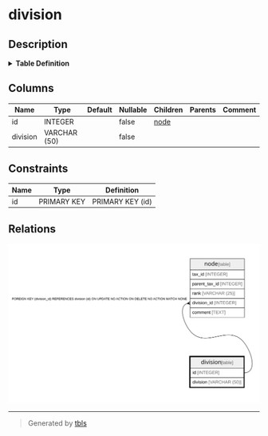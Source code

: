 # division

## Description

<details>
<summary><strong>Table Definition</strong></summary>

```sql
CREATE TABLE division (
    id       INTEGER      NOT NULL
                          PRIMARY KEY,
    division VARCHAR (50) NOT NULL
)
```

</details>

## Columns

| Name | Type | Default | Nullable | Children | Parents | Comment |
| ---- | ---- | ------- | -------- | -------- | ------- | ------- |
| id | INTEGER |  | false | [node](node.md) |  |  |
| division | VARCHAR (50) |  | false |  |  |  |

## Constraints

| Name | Type | Definition |
| ---- | ---- | ---------- |
| id | PRIMARY KEY | PRIMARY KEY (id) |

## Relations

![er](division.svg)

---

> Generated by [tbls](https://github.com/k1LoW/tbls)
